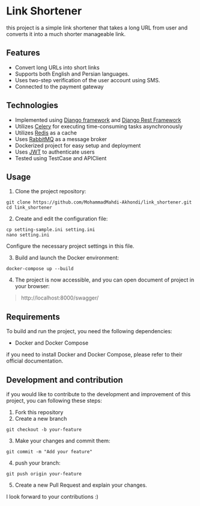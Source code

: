 # Link Shortener

this project is a simple link shortener that takes a long URL from user and converts it into a much shorter manageable link.

## Features
- Convert long URLs into short links
- Supports both English and Persian languages.
- Uses two-step verification of the user account using SMS.
- Connected to the payment gateway

## Technologies
- Implemented using [Django framework](https://www.djangoproject.com/) and [Django Rest Framework](https://www.django-rest-framework.org/)
- Utilizes [Celery](https://docs.celeryq.dev/en/stable/) for executing time-consuming tasks asynchronously
- Utilizes [Redis](https://redis.io/) as a cache
- Uses [RabbitMQ](https://www.rabbitmq.com/) as a message broker
- Dockerized project for easy setup and deployment
- Uses [JWT](https://django-rest-framework-simplejwt.readthedocs.io/) to authenticate users
- Tested using TestCase and APIClient

## Usage
1. Clone the project repository:
``` shell
git clone https://github.com/MohammadMahdi-Akhondi/link_shortener.git
cd link_shortener
```

2. Create and edit the configuration file:
``` shell
cp setting-sample.ini setting.ini
nano setting.ini
```
Configure the necessary project settings in this file.

3. Build and launch the Docker environment:
``` shell
docker-compose up --build
```

4. The project is now accessible, and you can open document of project in your browser:
> http://localhost:8000/swagger/

## Requirements
To build and run the project, you need the following dependencies:

- Docker and Docker Compose

if you need to install Docker and Docker Compose, please refer to their official documentation.

## Development and contribution
if you would like to contribute to the development and improvement of this project, you can following these steps:

1. Fork this repository
2. Create a new branch
``` shell
git checkout -b your-feature
```

3. Make your changes and commit them:
``` shell
git commit -m "Add your feature"
``` 

4. push your branch:
``` shell
git push origin your-feature
``` 

5. Create a new Pull Request and explain your changes.

I look forward to your contributions :)
